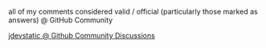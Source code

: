 all of my comments considered valid / official (particularly those marked as answers) @ GitHub Community

[jdevstatic @ Github Community Discussions](https://github.com/discussions/commented)
